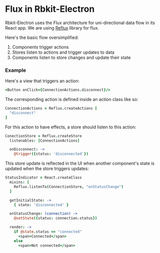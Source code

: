 Flux in Rbkit-Electron
======================

Rbkit-Electron uses the Flux architecture for uni-directional data flow in its
React app. We are using [Reflux](https://github.com/reflux/refluxjs) library
for flux.

Here's the basic flow oversimplified:

1. Components trigger actions
2. Stores listen to actions and trigger updates to data
3. Components listen to store changes and update their state

### Example

Here's a view that triggers an action:

```coffee
<Button onClick={ConnectionActions.disconnect}/>
```

The corresponding action is defined inside an action class like so:

```coffee
ConnectionActions = Reflux.createActions [
  "disconnect"
]
```

For this action to have effects, a store should listen to this action:

```coffee
ConectionStore = Reflux.createStore
  listenables: [ConnectionActions]

  onDisconnect: ->
    @trigger({status: 'disconnected'})
```

This store update is reflected in the UI when another component's state is
updated when the store triggers updates:

```coffee
StatusIndicator = React.createClass
  mixins: [
    Reflux.listenTo(ConnectionStore, "onStatusChange")
  ]

  getInitialState: ->
    { state: 'disconnected' }

  onStatusChange: (connection) ->
    @setState({status: connection.status})

  render: ->
    if @state.status == "connected"
      <span>Connected</span>
    else
      <span>Not connected</span>
```
